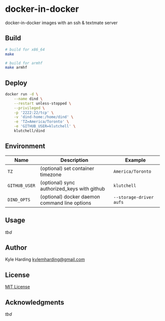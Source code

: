 # docker-in-docker

docker-in-docker images with an ssh & textmate server

## Build

```bash
# build for x86_64
make

# build for armhf
make armhf
```

## Deploy

```bash
docker run -d \
    --name dind \
    --restart unless-stopped \
    --privileged \
    -p '2222:22/tcp' \
    -v 'dind-home:/home/dind' \
    -e 'TZ=America/Toronto' \
    -e 'GITHUB_USER=klutchell' \
    klutchell/dind
```

## Environment

|Name|Description|Example|
|---|---|---|
|`TZ`|(optional) set container timezone|`America/Toronto`|
|`GITHUB_USER`|(optional) sync authorized_keys with github|`klutchell`|
|`DIND_OPTS`|(optional) docker daemon command line options|`--storage-driver aufs`|

## Usage

_tbd_

## Author

Kyle Harding <kylemharding@gmail.com>

## License

[MIT License](./LICENSE)

## Acknowledgments

_tbd_